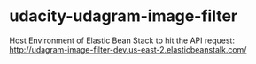 # udacity-udagram-image-filter



Host Environment of Elastic Bean Stack to hit the API request: http://udagram-image-filter-dev.us-east-2.elasticbeanstalk.com/
